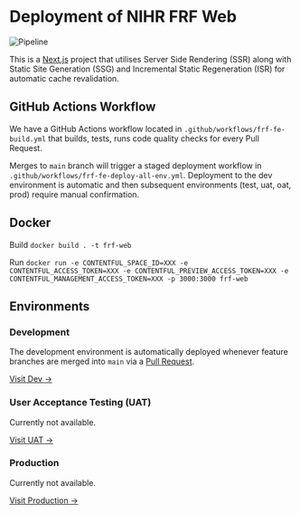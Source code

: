 # Deployment of NIHR FRF Web

![Pipeline](https://github.com/PA-NIHR-CRN/frf-web/actions/workflows/frf-fe-build.yml/badge.svg)

This is a [Next.js](https://nextjs.org/) project that utilises Server Side Rendering (SSR) along with Static Site Generation (SSG) and Incremental Static Regeneration (ISR) for automatic cache revalidation.

## GitHub Actions Workflow

We have a GitHub Actions workflow located in `.github/workflows/frf-fe-build.yml` that builds, tests, runs code quality checks for every Pull Request.

Merges to `main` branch will trigger a staged deployment workflow in `.github/workflows/frf-fe-deploy-all-env.yml`. Deployment to the dev environment is automatic and then subsequent environments (test, uat, oat, prod) require manual confirmation.

## Docker

Build
`docker build . -t frf-web`

Run
`docker run -e CONTENTFUL_SPACE_ID=XXX -e CONTENTFUL_ACCESS_TOKEN=XXX -e CONTENTFUL_PREVIEW_ACCESS_TOKEN=XXX -e CONTENTFUL_MANAGEMENT_ACCESS_TOKEN=XXX -p 3000:3000 frf-web`

## Environments

### Development

The development environment is automatically deployed whenever feature branches are merged into `main` via a [Pull Request](https://github.com/PA-NIHR-CRN/frf-web/pulls).

[Visit Dev →](https://dev.findrecruitandfollowup.nihr.ac.uk/)

### User Acceptance Testing (UAT)

Currently not available.

[Visit UAT →](#)

### Production

Currently not available.

[Visit Production →](#)
